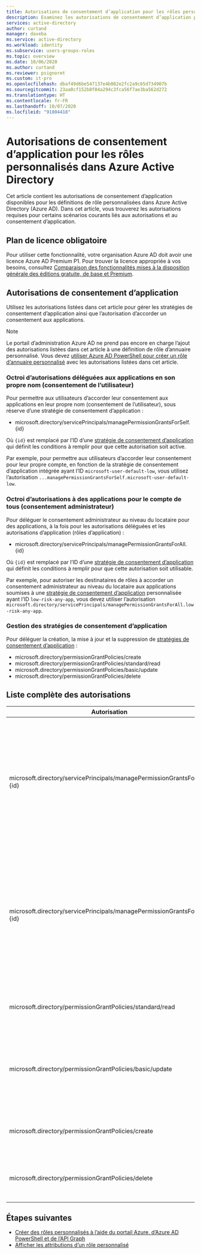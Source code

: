 ```yaml
---
title: Autorisations de consentement d’application pour les rôles personnalisés dans Azure Active Directory | Microsoft Docs
description: Examinez les autorisations de consentement d’application pour les rôles Azure AD personnalisés dans le portail Azure, PowerShell ou l’API Graph.
services: active-directory
author: curtand
manager: daveba
ms.service: active-directory
ms.workload: identity
ms.subservice: users-groups-roles
ms.topic: overview
ms.date: 10/06/2020
ms.author: curtand
ms.reviewer: psignoret
ms.custom: it-pro
ms.openlocfilehash: dbaf49d6be547137e4b082e2fc2a9c65d734907b
ms.sourcegitcommit: 23aa0cf152b8f04a294c3fca56f7ae3ba562d272
ms.translationtype: HT
ms.contentlocale: fr-FR
ms.lasthandoff: 10/07/2020
ms.locfileid: "91804418"
---
```

# <a name="app-consent-permissions-for-custom-roles-in-azure-active-directory"></a>Autorisations de consentement d’application pour les rôles personnalisés dans Azure Active Directory

Cet article contient les autorisations de consentement d’application disponibles pour les définitions de rôle personnalisées dans Azure Active Directory (Azure AD). Dans cet article, vous trouverez les autorisations requises pour certains scénarios courants liés aux autorisations et au consentement d’application.

## <a name="required-license-plan"></a>Plan de licence obligatoire

Pour utiliser cette fonctionnalité, votre organisation Azure AD doit avoir une licence Azure AD Premium P1. Pour trouver la licence appropriée à vos besoins, consultez [Comparaison des fonctionnalités mises à la disposition générale des éditions gratuite, de base et Premium](https://azure.microsoft.com/pricing/details/active-directory/).

## <a name="app-consent-permissions"></a>Autorisations de consentement d’application

Utilisez les autorisations listées dans cet article pour gérer les stratégies de consentement d’application ainsi que l’autorisation d’accorder un consentement aux applications.

> [!NOTE]
> Le portail d’administration Azure AD ne prend pas encore en charge l’ajout des autorisations listées dans cet article à une définition de rôle d’annuaire personnalisé. Vous devez [utiliser Azure AD PowerShell pour créer un rôle d’annuaire personnalisé](roles-create-custom.md#create-a-role-using-powershell) avec les autorisations listées dans cet article.

### <a name="granting-delegated-permissions-to-apps-on-behalf-of-self-user-consent"></a>Octroi d’autorisations déléguées aux applications en son propre nom (consentement de l’utilisateur)

Pour permettre aux utilisateurs d’accorder leur consentement aux applications en leur propre nom (consentement de l’utilisateur), sous réserve d’une stratégie de consentement d’application :

- microsoft.directory/servicePrincipals/managePermissionGrantsForSelf.{id}

Où `{id}` est remplacé par l’ID d’une [stratégie de consentement d’application](../manage-apps/manage-app-consent-policies.md) qui définit les conditions à remplir pour que cette autorisation soit active.

Par exemple, pour permettre aux utilisateurs d’accorder leur consentement pour leur propre compte, en fonction de la stratégie de consentement d’application intégrée ayant l’ID `microsoft-user-default-low`, vous utilisez l’autorisation `...managePermissionGrantsForSelf.microsoft-user-default-low`.

### <a name="granting-permissions-to-apps-on-behalf-of-all-admin-consent"></a>Octroi d’autorisations à des applications pour le compte de tous (consentement administrateur)

Pour déléguer le consentement administrateur au niveau du locataire pour des applications, à la fois pour les autorisations déléguées et les autorisations d’application (rôles d’application) :

- microsoft.directory/servicePrincipals/managePermissionGrantsForAll.{id}

Où `{id}` est remplacé par l’ID d’une [stratégie de consentement d’application](../manage-apps/manage-app-consent-policies.md) qui définit les conditions à remplir pour que cette autorisation soit utilisable.

Par exemple, pour autoriser les destinataires de rôles à accorder un consentement administrateur au niveau du locataire aux applications soumises à une [stratégie de consentement d’application](../manage-apps/manage-app-consent-policies.md) personnalisée ayant l’ID `low-risk-any-app`, vous devez utiliser l’autorisation `microsoft.directory/servicePrincipals/managePermissionGrantsForAll.low-risk-any-app`.

### <a name="managing-app-consent-policies"></a>Gestion des stratégies de consentement d’application

Pour déléguer la création, la mise à jour et la suppression de [stratégies de consentement d’application](../manage-apps/manage-app-consent-policies.md) :

- microsoft.directory/permissionGrantPolicies/create
- microsoft.directory/permissionGrantPolicies/standard/read
- microsoft.directory/permissionGrantPolicies/basic/update
- microsoft.directory/permissionGrantPolicies/delete

## <a name="full-list-of-permissions"></a>Liste complète des autorisations

Autorisation | Description
---------- | -----------
microsoft.directory/servicePrincipals/managePermissionGrantsForSelf.{id} | Octroie la possibilité d’accorder son consentement aux applications en son propre nom (consentement de l’utilisateur), sous réserve de la stratégie de consentement d’application `{id}`.
microsoft.directory/servicePrincipals/managePermissionGrantsForAll.{id} | Octroie l’autorisation d’accorder son consentement aux applications pour le compte de tous (consentement administrateur au niveau du locataire), sous réserve de la stratégie de consentement d’application `{id}`.
microsoft.directory/permissionGrantPolicies/standard/read | Accorde la possibilité de lire les stratégies de consentement d’application.
microsoft.directory/permissionGrantPolicies/basic/update | Accorde la possibilité de mettre à jour les propriétés de base sur les stratégies de consentement d’application existantes.
microsoft.directory/permissionGrantPolicies/create | Accorde la possibilité de créer des stratégies de consentement d’application.
microsoft.directory/permissionGrantPolicies/delete | Accorde la possibilité de supprimer des stratégies de consentement d’application.

## <a name="next-steps"></a>Étapes suivantes

- [Créer des rôles personnalisés à l’aide du portail Azure, d’Azure AD PowerShell et de l’API Graph](roles-create-custom.md)
- [Afficher les attributions d’un rôle personnalisé](roles-view-assignments.md)

